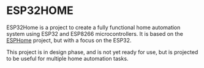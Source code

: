 # ESP32HOME

ESP32Home is a project to create a fully functional home automation system using ESP32 and ESP8266 microcontrollers. It is based on the [ESPHome](https://esphome.io) project, but with a focus on the ESP32.

This project is in design phase, and is not yet ready for use, but is projected to be useful for multiple home automation tasks.